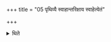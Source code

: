 +++
title = "05 पृथिव्यै स्वाहान्तरिक्षाय स्वाहेत्येतं"

+++

<details><summary>थिते</summary>

पृथिव्यै स्वाहान्तरिक्षाय स्वाहेत्येतं हुत्वा दत्वते स्वाहादन्तकाय स्वाहेति शरीरहोमान् ५
</details>
